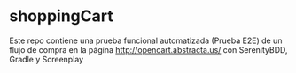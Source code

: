 # shoppingCart
Este repo contiene una prueba funcional automatizada (Prueba E2E) de un flujo de compra en la página http://opencart.abstracta.us/ con SerenityBDD, Gradle y Screenplay
